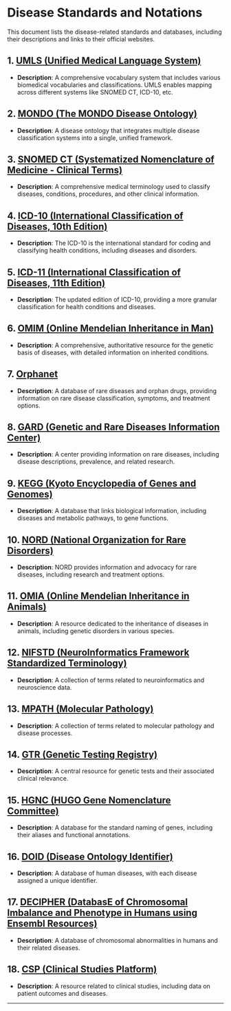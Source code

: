 # Disease Standards and Notations

This document lists the disease-related standards and databases, including their descriptions and links to their official websites.

## 1. [UMLS (Unified Medical Language System)](https://www.nlm.nih.gov/research/umls/)
- **Description**: A comprehensive vocabulary system that includes various biomedical vocabularies and classifications. UMLS enables mapping across different systems like SNOMED CT, ICD-10, etc.

## 2. [MONDO (The MONDO Disease Ontology)](https://mondo.monarchinitiative.org/)
- **Description**: A disease ontology that integrates multiple disease classification systems into a single, unified framework.

## 3. [SNOMED CT (Systematized Nomenclature of Medicine - Clinical Terms)](https://www.snomed.org/)
- **Description**: A comprehensive medical terminology used to classify diseases, conditions, procedures, and other clinical information.

## 4. [ICD-10 (International Classification of Diseases, 10th Edition)](https://www.who.int/classifications/icd/en/)
- **Description**: The ICD-10 is the international standard for coding and classifying health conditions, including diseases and disorders.

## 5. [ICD-11 (International Classification of Diseases, 11th Edition)](https://www.who.int/classifications/icd/en/)
- **Description**: The updated edition of ICD-10, providing a more granular classification for health conditions and diseases.

## 6. [OMIM (Online Mendelian Inheritance in Man)](https://www.omim.org/)
- **Description**: A comprehensive, authoritative resource for the genetic basis of diseases, with detailed information on inherited conditions.

## 7. [Orphanet](https://www.orpha.net/)
- **Description**: A database of rare diseases and orphan drugs, providing information on rare disease classification, symptoms, and treatment options.

## 8. [GARD (Genetic and Rare Diseases Information Center)](https://rarediseases.info.nih.gov/)
- **Description**: A center providing information on rare diseases, including disease descriptions, prevalence, and related research.

## 9. [KEGG (Kyoto Encyclopedia of Genes and Genomes)](https://www.kegg.jp/)
- **Description**: A database that links biological information, including diseases and metabolic pathways, to gene functions.

## 10. [NORD (National Organization for Rare Disorders)](https://rarediseases.org/)
- **Description**: NORD provides information and advocacy for rare diseases, including research and treatment options.

## 11. [OMIA (Online Mendelian Inheritance in Animals)](https://omia.org/)
- **Description**: A resource dedicated to the inheritance of diseases in animals, including genetic disorders in various species.

## 12. [NIFSTD (NeuroInformatics Framework Standardized Terminology)](https://www.nif.org/)
- **Description**: A collection of terms related to neuroinformatics and neuroscience data.

## 13. [MPATH (Molecular Pathology)](https://www.monarchinitiative.org/)
- **Description**: A collection of terms related to molecular pathology and disease processes.

## 14. [GTR (Genetic Testing Registry)](https://www.ncbi.nlm.nih.gov/gtr/)
- **Description**: A central resource for genetic tests and their associated clinical relevance.

## 15. [HGNC (HUGO Gene Nomenclature Committee)](https://www.genenames.org/)
- **Description**: A database for the standard naming of genes, including their aliases and functional annotations.

## 16. [DOID (Disease Ontology Identifier)](http://disease-ontology.org/)
- **Description**: A database of human diseases, with each disease assigned a unique identifier.

## 17. [DECIPHER (DatabasE of Chromosomal Imbalance and Phenotype in Humans using Ensembl Resources)](https://www.deciphergenomics.org/)
- **Description**: A database of chromosomal abnormalities in humans and their related diseases.

## 18. [CSP (Clinical Studies Platform)](https://clinicalstudies.info.nih.gov/)
- **Description**: A resource related to clinical studies, including data on patient outcomes and diseases.

---
